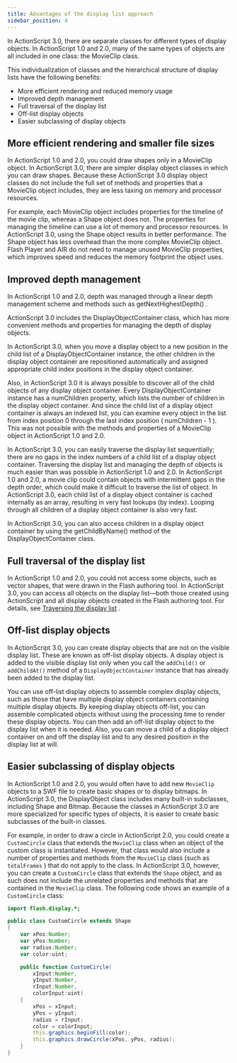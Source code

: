 ```yaml
---
title: Advantages of the display list approach
sidebar_position: 4
---
```


In ActionScript 3.0, there are separate classes for different types of display objects. In ActionScript 1.0 and 2.0, many of the same types of objects are all included in one class: the MovieClip class.

This individualization of classes and the hierarchical structure of display lists have the following benefits:

- More efficient rendering and reduced memory usage
- Improved depth management
- Full traversal of the display list
- Off-list display objects
- Easier subclassing of display objects

## More efficient rendering and smaller file sizes

In ActionScript 1.0 and 2.0, you could draw shapes only in a MovieClip object. In ActionScript 3.0, there are simpler display object classes in which you can draw shapes. Because these ActionScript 3.0 display object classes do not include the full set of methods and properties that a MovieClip object includes, they are less taxing on memory and processor resources.

For example, each MovieClip object includes properties for the timeline of the movie clip, whereas a Shape object does not. The properties for managing the timeline can use a lot of memory and processor resources. In ActionScript 3.0, using the Shape object results in better performance. The Shape object has less overhead than the more complex MovieClip object. Flash Player and AIR do not need to manage unused MovieClip properties, which improves speed and reduces the memory footprint the object uses.

## Improved depth management

In ActionScript 1.0 and 2.0, depth was managed through a linear depth management scheme and methods such as getNextHighestDepth() .

ActionScript 3.0 includes the DisplayObjectContainer class, which has more convenient methods and properties for managing the depth of display objects.

In ActionScript 3.0, when you move a display object to a new position in the child list of a DisplayObjectContainer instance, the other children in the display object container are repositioned automatically and assigned appropriate child index positions in the display object container.

Also, in ActionScript 3.0 it is always possible to discover all of the child objects of any display object container. Every DisplayObjectContainer instance has a numChildren property, which lists the number of children in the display object container. And since the child list of a display object container is always an indexed list, you can examine every object in the list from index position 0 through the last index position ( numChildren - 1 ). This was not possible with the methods and properties of a MovieClip object in ActionScript 1.0 and 2.0.

In ActionScript 3.0, you can easily traverse the display list sequentially; there are no gaps in the index numbers of a child list of a display object container. Traversing the display list and managing the depth of objects is much easier than was possible in ActionScript 1.0 and 2.0. In ActionScript 1.0 and 2.0, a movie clip could contain objects with intermittent gaps in the depth order, which could make it difficult to traverse the list of object. In ActionScript 3.0, each child list of a display object container is cached internally as an array, resulting in very fast lookups (by index). Looping through all children of a display object container is also very fast.

In ActionScript 3.0, you can also access children in a display object container by using the getChildByName() method of the DisplayObjectContainer class.

## Full traversal of the display list

In ActionScript 1.0 and 2.0, you could not access some objects, such as vector shapes, that were drawn in the Flash authoring tool. In ActionScript 3.0, you can access all objects on the display list—both those created using ActionScript and all display objects created in the Flash authoring tool. For details, see [Traversing the display list](working-with-display-objects/traversing-the-display-list) .

## Off-list display objects

In ActionScript 3.0, you can create display objects that are not on the visible display list. These are known as off-list display objects. A display object is added to the visible display list only when you call the `addChild()` or `addChildAt()` method of a `DisplayObjectContainer` instance that has already been added to the display list.

You can use off-list display objects to assemble complex display objects, such as those that have multiple display object containers containing multiple display objects. By keeping display objects off-list, you can assemble complicated objects without using the processing time to render these display objects. You can then add an off-list display object to the display list when it is needed. Also, you can move a child of a display object container on and off the display list and to any desired position in the display list at will.

## Easier subclassing of display objects

In ActionScript 1.0 and 2.0, you would often have to add new `MovieClip` objects to a SWF file to create basic shapes or to display bitmaps. In ActionScript 3.0, the DisplayObject class includes many built-in subclasses, including Shape and Bitmap. Because the classes in ActionScript 3.0 are more specialized for specific types of objects, it is easier to create basic subclasses of the built-in classes.

For example, in order to draw a circle in ActionScript 2.0, you could create a `CustomCircle` class that extends the `MovieClip` class when an object of the custom class is instantiated. However, that class would also include a number of properties and methods from the `MovieClip` class (such as `totalFrames` ) that do not apply to the class. In ActionScript 3.0, however, you can create a `CustomCircle` class that extends the `Shape` object, and as such does not include the unrelated properties and methods that are contained in the `MovieClip` class. The following code shows an example of a `CustomCircle` class:

```actionscript
import flash.display.*;

public class CustomCircle extends Shape
{
    var xPos:Number;
    var yPos:Number;
    var radius:Number;
    var color:uint;

    public function CustomCircle(
        xInput:Number,
        yInput:Number,
        rInput:Number,
        colorInput:uint)
    {
        xPos = xInput;
        yPos = yInput;
        radius = rInput;
        color = colorInput;
        this.graphics.beginFill(color);
        this.graphics.drawCircle(xPos, yPos, radius);
    }
}
```
